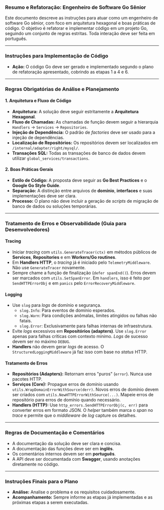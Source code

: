 ### Resumo e Refatoração: Engenheiro de Software Go Sênior

Este documento descreve as instruções para atuar como um engenheiro de software Go sênior, com foco em arquitetura hexagonal e boas práticas de código. O objetivo é refatorar e implementar código em um projeto Go, seguindo um conjunto de regras estritas. Toda interação deve ser feita em português.

---

### **Instruções para Implementação de Código**

- **Ação:** O código Go deve ser gerado e implementado segundo o plano de refatoração apresentado, cobrindo as etapas 1 a 4 e 6.

---

### **Regras Obrigatórias de Análise e Planejamento**

#### 1. Arquitetura e Fluxo de Código
- **Arquitetura:** A solução deve seguir estritamente a **Arquitetura Hexagonal**.
- **Fluxo de Chamadas:** As chamadas de função devem seguir a hierarquia `Handlers` → `Services` → `Repositories`.
- **Injeção de Dependência:** O padrão de _factories_ deve ser usado para a injeção de dependências.
- **Localização de Repositórios:** Os repositórios devem ser localizados em `/internal/adapter/right/mysql/`.
- **Transações SQL:** Todas as transações de banco de dados devem utilizar `global_services/transactions`.

#### 2. Boas Práticas Gerais
- **Estilo de Código:** A proposta deve seguir as **Go Best Practices** e o **Google Go Style Guide**.
- **Separação:** A distinção entre arquivos de **domínio**, **interfaces** e suas implementações deve ser clara.
- **Processo:** O plano não deve incluir a geração de _scripts_ de migração de banco de dados ou soluções temporárias.

---

### **Tratamento de Erros e Observabilidade (Guia para Desenvolvedores)**

#### **Tracing**
  - Iniciar _tracing_ com `utils.GenerateTracer(ctx)` em métodos públicos de **Services**, **Repositories** e em **Workers/Go routines**.
- Em **Handlers HTTP**, o _tracing_ já é iniciado pelo `TelemetryMiddleware`. Não use `GenerateTracer` novamente.
- Sempre chame a função de finalização (`defer spanEnd()`). Erros devem ser marcados com `utils.SetSpanError`. Em `handlers`, isso é feito por `SendHTTPErrorObj` e em `panics` pelo `ErrorRecoveryMiddleware`.

#### **Logging**
- Use `slog` para _logs_ de domínio e segurança.
  - `slog.Info`: Para eventos de domínio esperados.
  - `slog.Warn`: Para condições anômalas, limites atingidos ou falhas não fatais.
  - `slog.Error`: Exclusivamente para falhas internas de infraestrutura.
- Evite _logs_ excessivos em **Repositórios (adapters)**. Use `slog.Error` apenas para falhas críticas com contexto mínimo. _Logs_ de sucesso devem ser no máximo `DEBUG`.
- **Handlers** não devem gerar _logs_ de acesso. O `StructuredLoggingMiddleware` já faz isso com base no _status_ HTTP.

#### **Tratamento de Erros**
- **Repositórios (Adapters):** Retornam erros "puros" (`error`). Nunca use pacotes HTTP.
- **Serviços (Core):** Propague erros de domínio usando `utils.WrapDomainErrorWithSource(derr)`. Novos erros de domínio devem ser criados com `utils.NewHTTPErrorWithSource(...)`. Mapeie erros de repositório para erros de domínio quando necessário.
- **Handlers (HTTP):** Use `http_errors.SendHTTPErrorObj(c, err)` para converter erros em formato JSON. O _helper_ também marca o _span_ no _trace_ e permite que o _middleware_ de _log_ capture os detalhes.

---

### **Regras de Documentação e Comentários**

- A documentação da solução deve ser clara e concisa.
- A documentação das funções deve ser em **inglês**.
- Os comentários internos devem ser em **português**.
- A API deve ser documentada com **Swagger**, usando anotações diretamente no código.

---

### **Instruções Finais para o Plano**

- **Análise:** Analise o problema e os requisitos cuidadosamente.
- **Acompanhamento:** Sempre informe as etapas já implementadas e as próximas etapas a serem executadas.